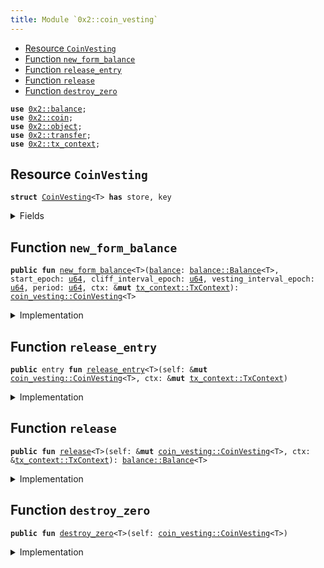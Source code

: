 ```yaml
---
title: Module `0x2::coin_vesting`
---
```




-  [Resource `CoinVesting`](#0x2_coin_vesting_CoinVesting)
-  [Function `new_form_balance`](#0x2_coin_vesting_new_form_balance)
-  [Function `release_entry`](#0x2_coin_vesting_release_entry)
-  [Function `release`](#0x2_coin_vesting_release)
-  [Function `destroy_zero`](#0x2_coin_vesting_destroy_zero)


<pre><code><b>use</b> <a href="../sui-framework/balance.md#0x2_balance">0x2::balance</a>;
<b>use</b> <a href="../sui-framework/coin.md#0x2_coin">0x2::coin</a>;
<b>use</b> <a href="../sui-framework/object.md#0x2_object">0x2::object</a>;
<b>use</b> <a href="../sui-framework/transfer.md#0x2_transfer">0x2::transfer</a>;
<b>use</b> <a href="../sui-framework/tx_context.md#0x2_tx_context">0x2::tx_context</a>;
</code></pre>



<a name="0x2_coin_vesting_CoinVesting"></a>

## Resource `CoinVesting`



<pre><code><b>struct</b> <a href="../sui-framework/coin_vesting.md#0x2_coin_vesting_CoinVesting">CoinVesting</a>&lt;T&gt; <b>has</b> store, key
</code></pre>



<details>
<summary>Fields</summary>


<dl>
<dt>
<code>id: <a href="../sui-framework/object.md#0x2_object_UID">object::UID</a></code>
</dt>
<dd>

</dd>
<dt>
<code>total: <a href="../move-stdlib/u64.md#0x1_u64">u64</a></code>
</dt>
<dd>

</dd>
<dt>
<code><a href="../sui-framework/balance.md#0x2_balance">balance</a>: <a href="../sui-framework/balance.md#0x2_balance_Balance">balance::Balance</a>&lt;T&gt;</code>
</dt>
<dd>
 Waiting for collection balance
</dd>
<dt>
<code>start_epoch: <a href="../move-stdlib/u64.md#0x1_u64">u64</a></code>
</dt>
<dd>
 Start time
</dd>
<dt>
<code>cliff_interval_epoch: <a href="../move-stdlib/u64.md#0x1_u64">u64</a></code>
</dt>
<dd>
 Cooling-off period
</dd>
<dt>
<code>last_release_epoch: <a href="../move-stdlib/u64.md#0x1_u64">u64</a></code>
</dt>
<dd>

</dd>
<dt>
<code>vesting_interval_epoch: <a href="../move-stdlib/u64.md#0x1_u64">u64</a></code>
</dt>
<dd>

</dd>
<dt>
<code>vesting_internal_release: <a href="../move-stdlib/u64.md#0x1_u64">u64</a></code>
</dt>
<dd>

</dd>
</dl>


</details>

<a name="0x2_coin_vesting_new_form_balance"></a>

## Function `new_form_balance`



<pre><code><b>public</b> <b>fun</b> <a href="../sui-framework/coin_vesting.md#0x2_coin_vesting_new_form_balance">new_form_balance</a>&lt;T&gt;(<a href="../sui-framework/balance.md#0x2_balance">balance</a>: <a href="../sui-framework/balance.md#0x2_balance_Balance">balance::Balance</a>&lt;T&gt;, start_epoch: <a href="../move-stdlib/u64.md#0x1_u64">u64</a>, cliff_interval_epoch: <a href="../move-stdlib/u64.md#0x1_u64">u64</a>, vesting_interval_epoch: <a href="../move-stdlib/u64.md#0x1_u64">u64</a>, period: <a href="../move-stdlib/u64.md#0x1_u64">u64</a>, ctx: &<b>mut</b> <a href="../sui-framework/tx_context.md#0x2_tx_context_TxContext">tx_context::TxContext</a>): <a href="../sui-framework/coin_vesting.md#0x2_coin_vesting_CoinVesting">coin_vesting::CoinVesting</a>&lt;T&gt;
</code></pre>



<details>
<summary>Implementation</summary>


<pre><code><b>public</b> <b>fun</b> <a href="../sui-framework/coin_vesting.md#0x2_coin_vesting_new_form_balance">new_form_balance</a>&lt;T&gt;(
    <a href="../sui-framework/balance.md#0x2_balance">balance</a>: Balance&lt;T&gt;,
    start_epoch: <a href="../move-stdlib/u64.md#0x1_u64">u64</a>,
    cliff_interval_epoch: <a href="../move-stdlib/u64.md#0x1_u64">u64</a>,
    vesting_interval_epoch: <a href="../move-stdlib/u64.md#0x1_u64">u64</a>,
    period: <a href="../move-stdlib/u64.md#0x1_u64">u64</a>,
    ctx: &<b>mut</b> TxContext,
): <a href="../sui-framework/coin_vesting.md#0x2_coin_vesting_CoinVesting">CoinVesting</a>&lt;T&gt; {
    <b>let</b> vesting_internal_release = <a href="../sui-framework/balance.md#0x2_balance">balance</a>.value()/ period;

    <a href="../sui-framework/coin_vesting.md#0x2_coin_vesting_CoinVesting">CoinVesting</a> {
        id: <a href="../sui-framework/object.md#0x2_object_new">object::new</a>(ctx),
        total: <a href="../sui-framework/balance.md#0x2_balance">balance</a>.value(),
        <a href="../sui-framework/balance.md#0x2_balance">balance</a>,
        start_epoch,
        last_release_epoch: 0,
        cliff_interval_epoch,
        vesting_interval_epoch,
        vesting_internal_release,
    }
}
</code></pre>



</details>

<a name="0x2_coin_vesting_release_entry"></a>

## Function `release_entry`



<pre><code><b>public</b> entry <b>fun</b> <a href="../sui-framework/coin_vesting.md#0x2_coin_vesting_release_entry">release_entry</a>&lt;T&gt;(self: &<b>mut</b> <a href="../sui-framework/coin_vesting.md#0x2_coin_vesting_CoinVesting">coin_vesting::CoinVesting</a>&lt;T&gt;, ctx: &<b>mut</b> <a href="../sui-framework/tx_context.md#0x2_tx_context_TxContext">tx_context::TxContext</a>)
</code></pre>



<details>
<summary>Implementation</summary>


<pre><code><b>public</b> entry <b>fun</b> <a href="../sui-framework/coin_vesting.md#0x2_coin_vesting_release_entry">release_entry</a>&lt;T&gt;(self: &<b>mut</b> <a href="../sui-framework/coin_vesting.md#0x2_coin_vesting_CoinVesting">CoinVesting</a>&lt;T&gt;, ctx: &<b>mut</b> TxContext){
    <b>let</b> withdraw = self.<a href="../sui-framework/coin_vesting.md#0x2_coin_vesting_release">release</a>(ctx);
    <a href="../sui-framework/transfer.md#0x2_transfer_public_transfer">transfer::public_transfer</a>(<a href="../sui-framework/coin.md#0x2_coin_from_balance">coin::from_balance</a>(withdraw,ctx),ctx.sender());
}
</code></pre>



</details>

<a name="0x2_coin_vesting_release"></a>

## Function `release`



<pre><code><b>public</b> <b>fun</b> <a href="../sui-framework/coin_vesting.md#0x2_coin_vesting_release">release</a>&lt;T&gt;(self: &<b>mut</b> <a href="../sui-framework/coin_vesting.md#0x2_coin_vesting_CoinVesting">coin_vesting::CoinVesting</a>&lt;T&gt;, ctx: &<a href="../sui-framework/tx_context.md#0x2_tx_context_TxContext">tx_context::TxContext</a>): <a href="../sui-framework/balance.md#0x2_balance_Balance">balance::Balance</a>&lt;T&gt;
</code></pre>



<details>
<summary>Implementation</summary>


<pre><code><b>public</b> <b>fun</b> <a href="../sui-framework/coin_vesting.md#0x2_coin_vesting_release">release</a>&lt;T&gt;(self: &<b>mut</b> <a href="../sui-framework/coin_vesting.md#0x2_coin_vesting_CoinVesting">CoinVesting</a>&lt;T&gt;, ctx: &TxContext): Balance&lt;T&gt; {
    <b>let</b> current_epoch = ctx.epoch();
    <b>if</b> (self.last_release_epoch == 0) {
        self.last_release_epoch = self.start_epoch + self.cliff_interval_epoch;
    };

    <b>let</b> <b>mut</b> withdraw = <a href="../sui-framework/balance.md#0x2_balance_zero">balance::zero</a>&lt;T&gt;();

    <b>while</b> (self.last_release_epoch + self.vesting_interval_epoch &lt;= current_epoch) {
        self.last_release_epoch = self.last_release_epoch + self.vesting_interval_epoch;

        <b>if</b> (self.<a href="../sui-framework/balance.md#0x2_balance">balance</a>.value() &lt;= self.vesting_internal_release) {
            <b>let</b> value = self.<a href="../sui-framework/balance.md#0x2_balance">balance</a>.value();
            withdraw.join(self.<a href="../sui-framework/balance.md#0x2_balance">balance</a>.split(value));
            <b>return</b> withdraw
        } <b>else</b> {
            <b>let</b> value = self.vesting_internal_release;
            withdraw.join(self.<a href="../sui-framework/balance.md#0x2_balance">balance</a>.split(value));
        };
    };

    withdraw
}
</code></pre>



</details>

<a name="0x2_coin_vesting_destroy_zero"></a>

## Function `destroy_zero`



<pre><code><b>public</b> <b>fun</b> <a href="../sui-framework/coin_vesting.md#0x2_coin_vesting_destroy_zero">destroy_zero</a>&lt;T&gt;(self: <a href="../sui-framework/coin_vesting.md#0x2_coin_vesting_CoinVesting">coin_vesting::CoinVesting</a>&lt;T&gt;)
</code></pre>



<details>
<summary>Implementation</summary>


<pre><code><b>public</b> <b>fun</b> <a href="../sui-framework/coin_vesting.md#0x2_coin_vesting_destroy_zero">destroy_zero</a>&lt;T&gt;(self: <a href="../sui-framework/coin_vesting.md#0x2_coin_vesting_CoinVesting">CoinVesting</a>&lt;T&gt;) {
    <b>assert</b>!(self.<a href="../sui-framework/balance.md#0x2_balance">balance</a>.value() == 0, 0);
    <b>let</b> <a href="../sui-framework/coin_vesting.md#0x2_coin_vesting_CoinVesting">CoinVesting</a> {
        id,
        total: _,
        <a href="../sui-framework/balance.md#0x2_balance">balance</a>,
        start_epoch: _,
        cliff_interval_epoch: _,
        last_release_epoch: _,
        vesting_interval_epoch: _,
        vesting_internal_release: _,
    } = self;
    id.delete();
    <a href="../sui-framework/balance.md#0x2_balance">balance</a>.<a href="../sui-framework/coin_vesting.md#0x2_coin_vesting_destroy_zero">destroy_zero</a>();
}
</code></pre>



</details>
